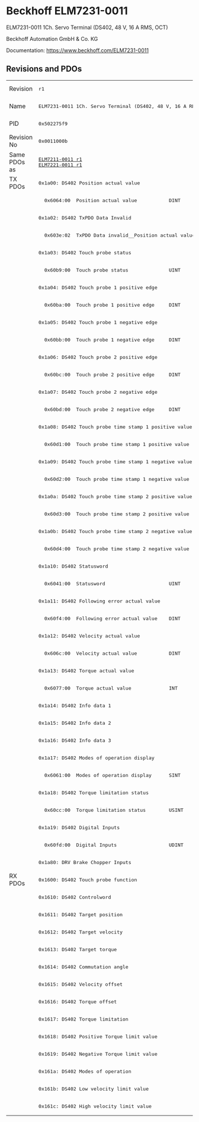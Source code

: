 # Beckhoff ELM7231-0011

ELM7231-0011 1Ch. Servo Terminal (DS402, 48 V, 16 A RMS, OCT)

Beckhoff Automation GmbH & Co. KG

Documentation: <a href="https://www.beckhoff.com/ELM7231-0011">https://www.beckhoff.com/ELM7231-0011</a>

## Revisions and PDOs
<table>
<tr >
<td class="first">Revision</td>
<td ><pre>r1</pre></td>
</tr>
<tr >
<td class="first">Name</td>
<td ><pre>ELM7231-0011 1Ch. Servo Terminal (DS402, 48 V, 16 A RMS, OCT)</pre></td>
</tr>
<tr >
<td class="first">PID</td>
<td ><pre>0x502275f9</pre></td>
</tr>
<tr >
<td class="first">Revision No</td>
<td ><pre>0x0011000b</pre></td>
</tr>
<tr >
<td class="first">Same PDOs as</td>
<td ><pre><a href="ELM7211-0011">ELM7211-0011 r1</a><br/><a href="ELM7221-0011">ELM7221-0011 r1</a></pre></td>
</tr>
<tr class="txpdo pdosection">
<td class="first" rowspan=40 valign=top>TX PDOs</td>
<td><pre>0x1a00: DS402 Position actual value</pre></td>
<td></td>
</tr>
<tr class="txpdo">
<td class="first"><pre>  0x6064:00  Position actual value           DINT</pre></td>
</tr>
<tr class="txpdo pdosection">
<td class="first"><pre>0x1a02: DS402 TxPDO Data Invalid</pre></td>
</tr>
<tr class="txpdo">
<td class="first"><pre>  0x603e:02  TxPDO Data invalid__Position actual value  BOOL</pre></td>
</tr>
<tr class="txpdo pdosection">
<td class="first"><pre>0x1a03: DS402 Touch probe status</pre></td>
</tr>
<tr class="txpdo">
<td class="first"><pre>  0x60b9:00  Touch probe status              UINT</pre></td>
</tr>
<tr class="txpdo pdosection">
<td class="first"><pre>0x1a04: DS402 Touch probe 1 positive edge</pre></td>
</tr>
<tr class="txpdo">
<td class="first"><pre>  0x60ba:00  Touch probe 1 positive edge     DINT</pre></td>
</tr>
<tr class="txpdo pdosection">
<td class="first"><pre>0x1a05: DS402 Touch probe 1 negative edge</pre></td>
</tr>
<tr class="txpdo">
<td class="first"><pre>  0x60bb:00  Touch probe 1 negative edge     DINT</pre></td>
</tr>
<tr class="txpdo pdosection">
<td class="first"><pre>0x1a06: DS402 Touch probe 2 positive edge</pre></td>
</tr>
<tr class="txpdo">
<td class="first"><pre>  0x60bc:00  Touch probe 2 positive edge     DINT</pre></td>
</tr>
<tr class="txpdo pdosection">
<td class="first"><pre>0x1a07: DS402 Touch probe 2 negative edge</pre></td>
</tr>
<tr class="txpdo">
<td class="first"><pre>  0x60bd:00  Touch probe 2 negative edge     DINT</pre></td>
</tr>
<tr class="txpdo pdosection">
<td class="first"><pre>0x1a08: DS402 Touch probe time stamp 1 positive value</pre></td>
</tr>
<tr class="txpdo">
<td class="first"><pre>  0x60d1:00  Touch probe time stamp 1 positive value  UDINT</pre></td>
</tr>
<tr class="txpdo pdosection">
<td class="first"><pre>0x1a09: DS402 Touch probe time stamp 1 negative value</pre></td>
</tr>
<tr class="txpdo">
<td class="first"><pre>  0x60d2:00  Touch probe time stamp 1 negative value  UDINT</pre></td>
</tr>
<tr class="txpdo pdosection">
<td class="first"><pre>0x1a0a: DS402 Touch probe time stamp 2 positive value</pre></td>
</tr>
<tr class="txpdo">
<td class="first"><pre>  0x60d3:00  Touch probe time stamp 2 positive value  UDINT</pre></td>
</tr>
<tr class="txpdo pdosection">
<td class="first"><pre>0x1a0b: DS402 Touch probe time stamp 2 negative value</pre></td>
</tr>
<tr class="txpdo">
<td class="first"><pre>  0x60d4:00  Touch probe time stamp 2 negative value  UDINT</pre></td>
</tr>
<tr class="txpdo pdosection">
<td class="first"><pre>0x1a10: DS402 Statusword</pre></td>
</tr>
<tr class="txpdo">
<td class="first"><pre>  0x6041:00  Statusword                      UINT</pre></td>
</tr>
<tr class="txpdo pdosection">
<td class="first"><pre>0x1a11: DS402 Following error actual value</pre></td>
</tr>
<tr class="txpdo">
<td class="first"><pre>  0x60f4:00  Following error actual value    DINT</pre></td>
</tr>
<tr class="txpdo pdosection">
<td class="first"><pre>0x1a12: DS402 Velocity actual value</pre></td>
</tr>
<tr class="txpdo">
<td class="first"><pre>  0x606c:00  Velocity actual value           DINT</pre></td>
</tr>
<tr class="txpdo pdosection">
<td class="first"><pre>0x1a13: DS402 Torque actual value</pre></td>
</tr>
<tr class="txpdo">
<td class="first"><pre>  0x6077:00  Torque actual value             INT</pre></td>
</tr>
<tr class="txpdo pdosection">
<td class="first"><pre>0x1a14: DS402 Info data 1</pre></td>
</tr>
<tr class="txpdo pdosection">
<td class="first"><pre>0x1a15: DS402 Info data 2</pre></td>
</tr>
<tr class="txpdo pdosection">
<td class="first"><pre>0x1a16: DS402 Info data 3</pre></td>
</tr>
<tr class="txpdo pdosection">
<td class="first"><pre>0x1a17: DS402 Modes of operation display</pre></td>
</tr>
<tr class="txpdo">
<td class="first"><pre>  0x6061:00  Modes of operation display      SINT</pre></td>
</tr>
<tr class="txpdo pdosection">
<td class="first"><pre>0x1a18: DS402 Torque limitation status</pre></td>
</tr>
<tr class="txpdo">
<td class="first"><pre>  0x60cc:00  Torque limitation status        USINT</pre></td>
</tr>
<tr class="txpdo pdosection">
<td class="first"><pre>0x1a19: DS402 Digital Inputs</pre></td>
</tr>
<tr class="txpdo">
<td class="first"><pre>  0x60fd:00  Digital Inputs                  UDINT</pre></td>
</tr>
<tr class="txpdo pdosection">
<td class="first"><pre>0x1a80: DRV Brake Chopper Inputs</pre></td>
</tr>
<tr class="rxpdo pdosection">
<td class="first" rowspan=14 valign=top>RX PDOs</td>
<td><pre>0x1600: DS402 Touch probe function</pre></td>
<td></td>
</tr>
<tr class="rxpdo pdosection">
<td class="first"><pre>0x1610: DS402 Controlword</pre></td>
</tr>
<tr class="rxpdo pdosection">
<td class="first"><pre>0x1611: DS402 Target position</pre></td>
</tr>
<tr class="rxpdo pdosection">
<td class="first"><pre>0x1612: DS402 Target velocity</pre></td>
</tr>
<tr class="rxpdo pdosection">
<td class="first"><pre>0x1613: DS402 Target torque</pre></td>
</tr>
<tr class="rxpdo pdosection">
<td class="first"><pre>0x1614: DS402 Commutation angle</pre></td>
</tr>
<tr class="rxpdo pdosection">
<td class="first"><pre>0x1615: DS402 Velocity offset</pre></td>
</tr>
<tr class="rxpdo pdosection">
<td class="first"><pre>0x1616: DS402 Torque offset</pre></td>
</tr>
<tr class="rxpdo pdosection">
<td class="first"><pre>0x1617: DS402 Torque limitation</pre></td>
</tr>
<tr class="rxpdo pdosection">
<td class="first"><pre>0x1618: DS402 Positive Torque limit value</pre></td>
</tr>
<tr class="rxpdo pdosection">
<td class="first"><pre>0x1619: DS402 Negative Torque limit value</pre></td>
</tr>
<tr class="rxpdo pdosection">
<td class="first"><pre>0x161a: DS402 Modes of operation</pre></td>
</tr>
<tr class="rxpdo pdosection">
<td class="first"><pre>0x161b: DS402 Low velocity limit value</pre></td>
</tr>
<tr class="rxpdo pdosection">
<td class="first"><pre>0x161c: DS402 High velocity limit value</pre></td>
</tr>
</table>
